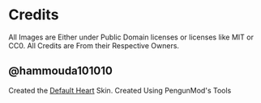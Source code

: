 # Credits
All Images are Either under Public Domain licenses or licenses like MIT or CC0. All Credits are From their Respective Owners.
## @hammouda101010
Created the [Default Heart](https://github.com/hammouda101010/PenguinWare-Assets/tree/main/cosmetics/skins/hearts/Hammouda101010/Heart) Skin. Created Using PengunMod's Tools
